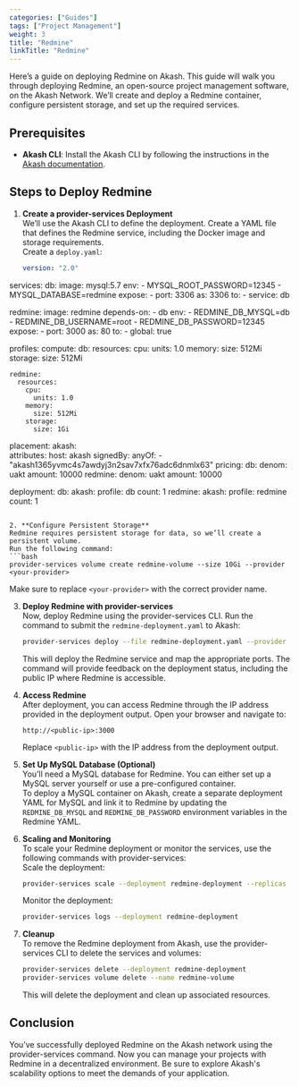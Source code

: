 ```yaml
---
categories: ["Guides"]
tags: ["Project Management"]
weight: 3
title: "Redmine"
linkTitle: "Redmine"
---
```


Here’s a guide on deploying Redmine on Akash. This guide will walk you through deploying Redmine, an open-source project management software, on the Akash Network. We’ll create and deploy a Redmine container, configure persistent storage, and set up the required services.

## Prerequisites

- **Akash CLI**: Install the Akash CLI by following the instructions in the [Akash documentation](https://akash.network/docs).

## Steps to Deploy Redmine

1. **Create a provider-services Deployment**  
   We’ll use the Akash CLI to define the deployment. Create a YAML file that defines the Redmine service, including the Docker image and storage requirements.  
   Create a `deploy.yaml`:
   ```yaml
   version: "2.0"

services:
  db:
    image: mysql:5.7
    env:
        - MYSQL_ROOT_PASSWORD=12345
        - MYSQL_DATABASE=redmine
    expose:
      - port: 3306
        as: 3306
        to:
          - service: db
  
  redmine:
    image: redmine
    depends-on:
        - db
    env:
        - REDMINE_DB_MYSQL=db
        - REDMINE_DB_USERNAME=root
        - REDMINE_DB_PASSWORD=12345
    expose:
      - port: 3000
        as: 80
        to:
          - global: true

profiles:
  compute:
    db:
      resources:
        cpu:
          units: 1.0
        memory:
          size: 512Mi
        storage:
          size: 512Mi
    
    redmine:
      resources:
        cpu:
          units: 1.0
        memory:
          size: 512Mi
        storage:
          size: 1Gi
          
  placement:
    akash:    
      attributes:
        host: akash
      signedBy:
        anyOf:
          - "akash1365yvmc4s7awdyj3n2sav7xfx76adc6dnmlx63"
      pricing:
        db: 
          denom: uakt
          amount: 10000
        redmine: 
          denom: uakt
          amount: 10000

deployment:
  db:
    akash:
      profile: db
      count: 1
  redmine:
    akash:
      profile: redmine
      count: 1
   ```

2. **Configure Persistent Storage**  
   Redmine requires persistent storage for data, so we’ll create a persistent volume.  
   Run the following command:  
   ```bash
   provider-services volume create redmine-volume --size 10Gi --provider <your-provider>
   ```
   Make sure to replace `<your-provider>` with the correct provider name.

3. **Deploy Redmine with provider-services**  
   Now, deploy Redmine using the provider-services CLI. Run the command to submit the `redmine-deployment.yaml` to Akash:  
   ```bash
   provider-services deploy --file redmine-deployment.yaml --provider <your-provider>
   ```
   This will deploy the Redmine service and map the appropriate ports. The command will provide feedback on the deployment status, including the public IP where Redmine is accessible.

4. **Access Redmine**  
   After deployment, you can access Redmine through the IP address provided in the deployment output. Open your browser and navigate to:  
   ```
   http://<public-ip>:3000
   ```
   Replace `<public-ip>` with the IP address from the deployment output.

5. **Set Up MySQL Database (Optional)**  
   You’ll need a MySQL database for Redmine. You can either set up a MySQL server yourself or use a pre-configured container.  
   To deploy a MySQL container on Akash, create a separate deployment YAML for MySQL and link it to Redmine by updating the `REDMINE_DB_MYSQL` and `REDMINE_DB_PASSWORD` environment variables in the Redmine YAML.

6. **Scaling and Monitoring**  
   To scale your Redmine deployment or monitor the services, use the following commands with provider-services:  
   Scale the deployment:  
   ```bash
   provider-services scale --deployment redmine-deployment --replicas <number-of-replicas>
   ```
   Monitor the deployment:  
   ```bash
   provider-services logs --deployment redmine-deployment
   ```

7. **Cleanup**  
   To remove the Redmine deployment from Akash, use the provider-services CLI to delete the services and volumes:  
   ```bash
   provider-services delete --deployment redmine-deployment
   provider-services volume delete --name redmine-volume
   ```
   This will delete the deployment and clean up associated resources.

## Conclusion  
You’ve successfully deployed Redmine on the Akash network using the provider-services command. Now you can manage your projects with Redmine in a decentralized environment. Be sure to explore Akash's scalability options to meet the demands of your application.
